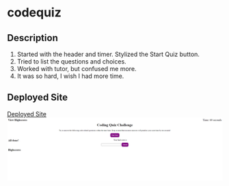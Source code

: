 # codequiz

## Description
1) Started with the header and timer. Stylized the Start Quiz button.
2) Tried to list the questions and choices.
3) Worked with tutor, but confused me more. 
4) It was so hard, I wish I had more time. 
## Deployed Site
[Deployed Site](https://greenkimparsons.github.io/codequiz/.)
![screenshot](./assets/codequiz.png)
